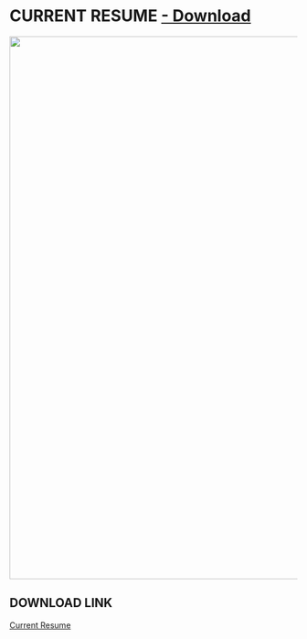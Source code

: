 # CURRENT RESUME <a href="https://github.com/edunzer/CURRENT_RESUME/raw/main/Resume%203.4.3.pdf"> - Download</a>
<a href="https://github.com/edunzer/CURRENT_RESUME/blob/main/Resume%203.4.3.pdf"><img src="https://github.com/edunzer/CURRENT_RESUME/blob/main/Resume%203.4.3.jpg" width="950"></a>
## DOWNLOAD LINK
<a href="https://github.com/edunzer/CURRENT_RESUME/raw/main/Resume%203.4.3.pdf">Current Resume</a>

